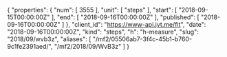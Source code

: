 {
  "properties": {
    "num": [
      3555
    ],
    "unit": [
      "steps"
    ],
    "start": [
      "2018-09-15T00:00:00Z"
    ],
    "end": [
      "2018-09-16T00:00:00Z"
    ],
    "published": [
      "2018-09-16T00:00:00Z"
    ]
  },
  "client_id": "https://www-api.jvt.me/fit",
  "date": "2018-09-16T00:00:00Z",
  "kind": "steps",
  "h": "h-measure",
  "slug": "2018/09/wvb3z",
  "aliases": [
    "/mf2/05506ab7-3f4c-45b1-b760-9c1fe2391aed/",
    "/mf2/2018/09/WvB3z"
  ]
}
